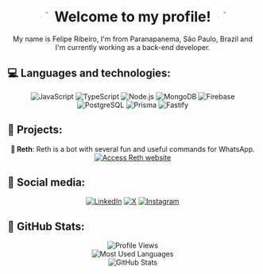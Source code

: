<h1 align="center">
  <img src="assets/bubbles.gif" width="30" height="30" />
  Welcome to my profile!
  <img src="assets/bubbles.gif" width="30" height="30" />
</h1>

<p align="center">My name is Felipe Ribeiro, I'm from Paranapanema, São Paulo, Brazil and I'm currently working as a back-end developer.</p>

<h2>💻 Languages and technologies:</h2>

<p align="center">
  <img src="https://img.shields.io/badge/-JavaScript-000?style=for-the-badge&logo=javascript&logoColor=9800ff" alt="JavaScript" />
  <img src="https://img.shields.io/badge/-TypeScript-000?style=for-the-badge&logo=typescript&logoColor=9800ff" alt="TypeScript" />
  <img src="https://img.shields.io/badge/-Node.js-000?style=for-the-badge&logo=node.js&logoColor=9800ff" alt="Node.js" />
  <img src="https://img.shields.io/badge/-MongoDB-000?style=for-the-badge&logo=mongodb&logoColor=9800ff" alt="MongoDB" />
  <img src="https://img.shields.io/badge/-MongoDB-000?style=for-the-badge&logo=firebase&logoColor=9800ff" alt="Firebase" />
  <img src="https://img.shields.io/badge/-MongoDB-000?style=for-the-badge&logo=postegresql&logoColor=9800ff" alt="PostgreSQL" />
    <img src="https://img.shields.io/badge/-Prisma-000?style=for-the-badge&logo=prisma&logoColor=9800ff" alt="Prisma" />
  <img src="https://img.shields.io/badge/-Fastify-000?style=for-the-badge&logo=fastify&logoColor=9800ff" alt="Fastify" />
 
  </p>

<h2>📂 Projects:</h2>

<p align="center">
  <strong>🤖 Reth</strong>: Reth is a bot with several fun and useful commands for WhatsApp.
  <br />
  <a href="https://rethbot.website"
    ><img src="https://img.shields.io/badge/-Access%20Reth's%20website-000?style=for-the-badge&logo=probot&logoColor=9800ff" alt="Access Reth website"
  /></a>
</p>

<h2>👥 Social media:</h2>

<p align="center">
  <a href="https://www.linkedin.com/in/fxliperibeiro/"
    ><img src="https://img.shields.io/badge/-Linkedin-000?style=for-the-badge&logo=linkedin&logoColor=9800ff" alt="LinkedIn"
  /></a>
  <a href="https://x.com/fxliperibeiro"><img src="https://img.shields.io/badge/-X-000?style=for-the-badge&logo=X&logoColor=9800ff" alt="X" /></a>
  <a href="https://www.instagram.com/fxliperibeiro"
    ><img src="https://img.shields.io/badge/-Instagram-000?style=for-the-badge&logo=instagram&logoColor=9800ff" alt="Instagram"
  /></a>
</p>

<h2>🐙 GitHub Stats:</h2>

<p align="center">
  <img
    src="https://komarev.com/ghpvc/?username=fxliperibeiro&color=9800ff&style=flat-square"
    alt="Profile Views"
  />
  <br />
  <img
    src="https://github-readme-stats.vercel.app/api/top-langs/?username=fxliperibeiro&layout=compact&theme=dark&title_color=9800ff&hide_title=true&bg_color=000000&text_color=ffffff"
    alt="Most Used Languages"
  />
  <br />
  <img
    src="https://github-readme-stats.vercel.app/api?username=fxliperibeiro&show_icons=true&icon_color=9800ff&theme=dark&title_color=9800ff&hide_title=true&bg_color=000000&text_color=ffffff"
    alt="GitHub Stats"
  />
  <br />
</p>
